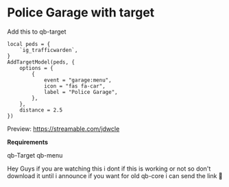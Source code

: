 # Police Garage with target

Add this to qb-target

    local peds = {
        `ig_trafficwarden`,
    }
    AddTargetModel(peds, {
        options = {
            {
                event = "garage:menu",
                icon = "fas fa-car",
                label = "Police Garage",
            },
        },
        distance = 2.5
    })



Preview:
https://streamable.com/jdwcle

**Requirements**

qb-Target
qb-menu
  
  
  Hey Guys if you are watching this i dont if this is working or not so don't download it until i announce if you want for old qb-core i can send  the link 🙂
